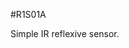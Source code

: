 <!--- Created:2017-01-02T13:57:00.866257: ---> 
<!--- Author:Mlab: ---> 
<!--- AuthorEmail:email@mlab.cz: ---> 
<!--- Tags:None: ---> 
<!--- Ust:rtDescription.en]
Simple IR reflexive sensor.

[InfoShortDescription.cs]
Jednoduche reflexivni cidlo.

[InfoLongDescription.en]


[InfoLongDescription.cs]
Čidlo obsahuje pouze reflexní optron s odporovým trimrem a slouží k rozlišování tmavého a světlého povrchu. Dá se použít jak pro detekci čáry pro čárového robota tak i pro snímání otáčení pohonných kol.

[End: ---> 
<!--- Name:R1S01A: --->
#R1S01A 
<!--- LongName --->
Simple IR reflexive sensor.
<!--- ELongName ---> 

<!--- Lead --->

<!--- ELead ---> 


​
​
<!--- Description --->
<!--- EDescription --->
<!--- Content --->
<!--- EContent --->
            
